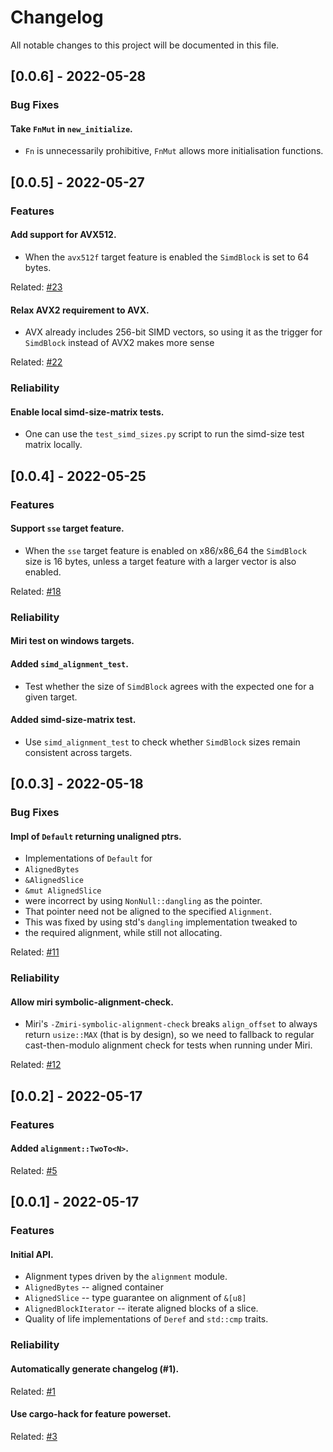 # Changelog

All notable changes to this project will be documented in this file.

## [0.0.6] - 2022-05-28

### Bug Fixes

#### Take `FnMut` in `new_initialize`.
- `Fn` is unnecessarily prohibitive, `FnMut` allows more initialisation functions.

## [0.0.5] - 2022-05-27

### Features

#### Add support for AVX512.
- When the `avx512f` target feature is enabled
the `SimdBlock` is set to 64 bytes.

Related: [#23](https://github.com/V0ldek/aligners/issues/18)

#### Relax AVX2 requirement to AVX.
- AVX already includes 256-bit SIMD vectors, so using it
as the trigger for `SimdBlock` instead of AVX2 makes more sense

Related: [#22](https://github.com/V0ldek/aligners/issues/18)

### Reliability

#### Enable local simd-size-matrix tests.
- One can use the `test_simd_sizes.py` script
to run the simd-size test matrix locally.

## [0.0.4] - 2022-05-25

### Features

#### Support `sse` target feature.
- When the `sse` target feature is enabled
on x86/x86_64 the `SimdBlock` size is 16 bytes,
unless a target feature with a larger vector is also enabled.

Related: [#18](https://github.com/V0ldek/aligners/issues/18)
### Reliability

#### Miri test on windows targets.

#### Added `simd_alignment_test`.
- Test whether the size of `SimdBlock` agrees with the expected one
for a given target.

#### Added simd-size-matrix test.
- Use `simd_alignment_test` to check whether `SimdBlock` sizes
remain consistent across targets.

## [0.0.3] - 2022-05-18


### Bug Fixes

#### Impl of `Default` returning unaligned ptrs.
- Implementations of `Default` for
-  `AlignedBytes`
-  `&AlignedSlice`
-  `&mut AlignedSlice`
- were incorrect by using `NonNull::dangling` as the pointer.
- That pointer need not be aligned to the specified `Alignment`.
- This was fixed by using std's `dangling` implementation tweaked to
- the required alignment, while still not allocating.

<tiny>Related: [#11](https://github.com/V0ldek/aligners/issues/11) </tiny>

### Reliability

#### Allow miri symbolic-alignment-check.
- Miri's `-Zmiri-symbolic-alignment-check` breaks `align_offset` to always return `usize::MAX` (that is by design), so we need to fallback to regular cast-then-modulo alignment check for tests when running under Miri.

<tiny>Related: [#12](https://github.com/V0ldek/aligners/issues/12) </tiny>

## [0.0.2] - 2022-05-17

### Features

#### Added `alignment::TwoTo<N>`.

<tiny>Related: [#5](https://github.com/V0ldek/aligners/issues/5) </tiny>

## [0.0.1] - 2022-05-17

### Features

#### Initial API.
-  Alignment types driven by the `alignment` module.
-  `AlignedBytes` -- aligned container
-  `AlignedSlice` -- type guarantee on alignment of `&[u8]`
-  `AlignedBlockIterator` -- iterate aligned blocks of a slice.
-  Quality of life implementations of `Deref` and `std::cmp` traits.


### Reliability

#### Automatically generate changelog (#1).

<tiny>Related: [#1](https://github.com/V0ldek/aligners/issues/1) </tiny>

#### Use cargo-hack for feature powerset.

<tiny>Related: [#3](https://github.com/V0ldek/aligners/issues/3) </tiny>

<!-- generated by git-cliff -->
